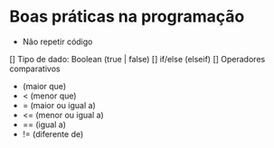 # Boas práticas na programação

- Não repetir código


[] Tipo de dado: Boolean (true | false)
[] if/else (elseif)
[] Operadores comparativos

-  (maior que)
-  < (menor que)
-  = (maior ou igual a)
-  <= (menor ou igual a)
-  == (igual a)
-  != (diferente de)